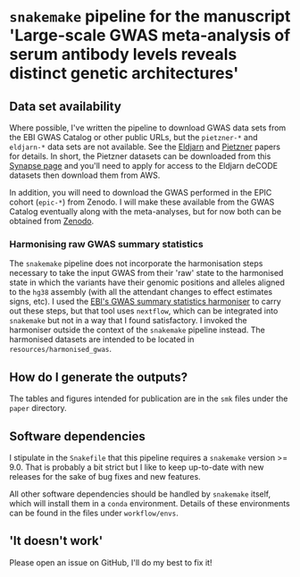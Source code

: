 # `snakemake` pipeline for the manuscript 'Large-scale GWAS meta-analysis of serum antibody levels reveals distinct genetic architectures'

## Data set availability

Where possible, I've written the pipeline to download GWAS data sets from the EBI GWAS Catalog or other public URLs, but the `pietzner-*` and `eldjarn-*` data sets are not available. See the [Eldjarn](https://www.nature.com/articles/s41586-023-06563-x) and [Pietzner](https://www.science.org/doi/10.1126/science.abj1541) papers for details. In short, the Pietzner datasets can be downloaded from this [Synapse page](https://www.synapse.org/Synapse:syn51761394/wiki/622766) and you'll need to apply for access to the Eldjarn deCODE datasets then download them from AWS.

In addition, you will need to download the GWAS performed in the EPIC cohort (`epic-*`) from Zenodo. I will make these available from the GWAS Catalog eventually along with the meta-analyses, but for now both can be obtained from [Zenodo](https://zenodo.org/records/17010403).

### Harmonising raw GWAS summary statistics

The `snakemake` pipeline does not incorporate the harmonisation steps necessary to take the input GWAS from their 'raw' state to the harmonised state in which the variants have their genomic positions and alleles aligned to the `hg38` assembly (with all the attendant changes to effect estimates signs, etc). I used the [EBI's GWAS summary statistics harmoniser](https://github.com/EBISPOT/gwas-sumstats-harmoniser) to carry out these steps, but that tool uses `nextflow`, which can be integrated into `snakemake` but not in a way that I found satisfactory. I invoked the harmoniser outside the context of the `snakemake` pipeline instead. The harmonised datasets are intended to be located in `resources/harmonised_gwas`.

## How do I generate the outputs?

The tables and figures intended for publication are in the `smk` files under the `paper` directory.

## Software dependencies

I stipulate in the `Snakefile` that this pipeline requires a `snakemake` version >= 9.0. That is probably a bit strict but I like to keep up-to-date with new releases for the sake of bug fixes and new features.

All other software dependencies should be handled by `snakemake` itself, which will install them in a `conda` environment. Details of these environments can be found in the files under `workflow/envs`.

## 'It doesn't work'

Please open an issue on GitHub, I'll do my best to fix it!
